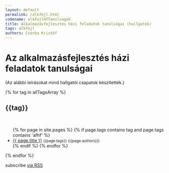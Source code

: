```yaml
---
layout: default
permalink: /alkfejl.html
codename: alkFejlHfTanulsagok
title: Alkalmazásfejlesztés házi feladatok tanulságai (hallgatók)
tags: alkfejl
authors: Csorba Kristóf
---
```


<div class="home">
  <h1 class="page-heading">Az alkalmazásfejlesztés házi feladatok tanulságai</h1>
  (Az alábbi leírásokat mind hallgatói csapatok készítették.)

{% for tag in allTagsArray %}
  <h2 id="{{tag}}">{{tag}}</h2><br/>
  <ul>
  {% for page in site.pages %}
    {% if page.tags contains tag and page.tags contains 'afhf' %}
    <li>
      <a href="{{ page.url | prepend: site.baseurl }}">{{ page.title }}</a> <small>{{page.tags}} ({{page.authors}})</small>
    </li>
    {% endif %}
  {% endfor %}
  </ul>
{% endfor %}

  <p class="rss-subscribe">subscribe <a href="{{ "/feed.xml" | prepend: site.baseurl }}">via RSS</a></p>

</div>

